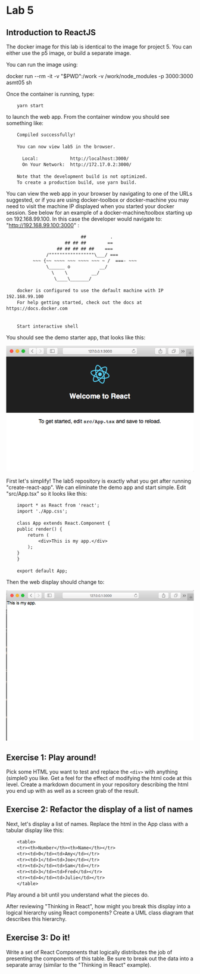 Lab 5
=====

Introduction to ReactJS
-----------------------

The docker image for this lab is identical to the image for project 5. You can 
either use the p5 image, or build a separate image.

You can run the image using:

docker run --rm -it -v "$PWD":/work -v /work/node_modules -p 3000:3000 asmt05 sh

Once the container is running, type:

        yarn start
        
to launch the web app. From the container window you should see something like:

        Compiled successfully!

        You can now view lab5 in the browser.

          Local:            http://localhost:3000/
          On Your Network:  http://172.17.0.2:3000/

        Note that the development build is not optimized.
        To create a production build, use yarn build.

You can view the web app in your browser by navigating to one of the URLs suggested, or 
if you are using docker-toolbox or docker-machine you may need to visit the machine
IP displayed when you started your docker session. See below for an example
of a docker-machine/toolbox starting up on 192.168.99.100. In this case the developer
would navigate to: "http://192.168.99.100:3000" :

                                ##         .
                          ## ## ##        ==
                       ## ## ## ## ##    ===
                   /"""""""""""""""""\___/ ===
              ~~~ {~~ ~~~~ ~~~ ~~~~ ~~~ ~ /  ===- ~~~
                   \______ o           __/
                     \    \         __/
                      \____\_______/

        docker is configured to use the default machine with IP 192.168.99.100
        For help getting started, check out the docs at https://docs.docker.com


        Start interactive shell

You should see the demo starter app, that looks like this:

![Demo Starter App](docs/reactstart.png)


First let's simplify! The lab5 repository is exactly what you get after running "create-react-app". 
We can eliminate the demo app and start simple. Edit "src/App.tsx" so it looks like this:

        import * as React from 'react';
        import './App.css';

        class App extends React.Component {
        public render() {
            return (
                <div>This is my app.</div>
            );
        }
        }

        export default App;

Then the web display should change to:

![Modified Starter App](docs/react-modify1.png)

Exercise 1: Play around!
------------------------

Pick some HTML you want to test and replace the `<div>` with anything (simple0 you like. Get a feel for the effect of modifying the html code at this level. Create a markdown document in your repository describing the html you end up with as well as a screen grab of the result.

Exercise 2: Refactor the display of a list of names
----------------------------------------------------

Next, let's display a list of names. Replace the html in the App class with a tabular display like this:

        <table>
        <tr><th>Number</th><th>Name</th></tr>
        <tr><td>0</td><td>Amy</td></tr>
        <tr><td>1</td><td>Joe</td></tr>
        <tr><td>2</td><td>Sam</td></tr>
        <tr><td>3</td><td>Fred</td></tr>
        <tr><td>4</td><td>Julie</td></tr>
        </table>

Play around a bit until you understand what the pieces do.

After reviewing "Thinking in React", how might you break this display into a logical hierarchy using React components? Create a UML class diagram that describes this hierarchy.

Exercise 3: Do it! 
------------------

Write a set of React Components that logically distributes the job of presenting the components of this table. Be sure to break out the data into a separate array (similar to the "Thinking in React" example).

